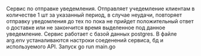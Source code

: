 Сервис по отправке уведемления. Отправляет учедемление клиентам в количестве 1 шт за указанный период, в случае неудачи, повторяет отправку уведомления до тех по пока не прийдет положительный ответ о доставке или не закончится время выделенное под данное уведемление.
Сервис работает с базой данных postgres.
В файле arg.env устаналиваются настроки соеденений сервиса, бд и используемого API.
Запуск go run main.go